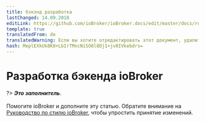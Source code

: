 ```yaml
---
title: бэкэнд разработка
lastChanged: 14.09.2018
editLink: https://github.com/ioBroker/ioBroker.docs/edit/master/docs/ru/dev/controller.md
template: true
translatedFrom: de
translatedWarning: Если вы хотите отредактировать этот документ, удалите поле «translationFrom», в противном случае этот документ будет снова автоматически переведен
hash: MeplEXkUk8K8+LbIrTMncNiSO6l8Dj1+jv0IVkebdrs=
---
```

# Разработка бэкенда ioBroker
?> ***Это заполнитель***.<br><br> Помогите ioBroker и дополните эту статью. Обратите внимание на [Руководство по стилю ioBroker](https://www.iobroker.net/#de/documentation/community/styleguidedoc.md), чтобы упростить принятие изменений.